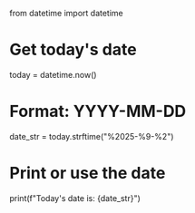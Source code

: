 from datetime import datetime

# Get today's date
today = datetime.now()

# Format: YYYY-MM-DD
date_str = today.strftime("%2025-%9-%2")

# Print or use the date
print(f"Today's date is: {date_str}")
